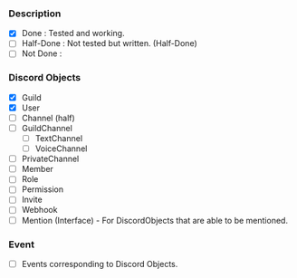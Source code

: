 ### Description
 - [x] Done : Tested and working.
 - [ ] Half-Done : Not tested but written. (Half-Done)
 - [ ] Not Done :

### Discord Objects
 - [x] Guild
 - [x] User
 - [ ] Channel (half)
  - [ ] GuildChannel
      - [ ] TextChannel
      - [ ] VoiceChannel
  - [ ] PrivateChannel
 - [ ] Member
 - [ ] Role
 - [ ] Permission
 - [ ] Invite
 - [ ] Webhook
 - [ ] Mention (Interface) - For DiscordObjects that are able to be mentioned.

### Event
 - [ ] Events corresponding to Discord Objects.
